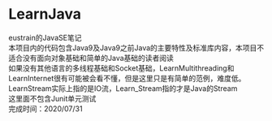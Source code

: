 # LearnJava
eustrain的JavaSE笔记  
本项目内的代码包含Java9及Java9之前Java的主要特性及标准库内容，本项目不适合没有面向对象基础和简单的Java基础的读者阅读  
如果没有其他语言的多线程基础和Socket基础，LearnMultithreading和LearnInternet很有可能被会看不懂，但是这里只是有简单的范例，难度低。  
LearnStream实际上指的是IO流，Learn_Stream指的才是Java的Stream  
这里面不包含Junit单元测试  
完成时间：2020/07/31  
